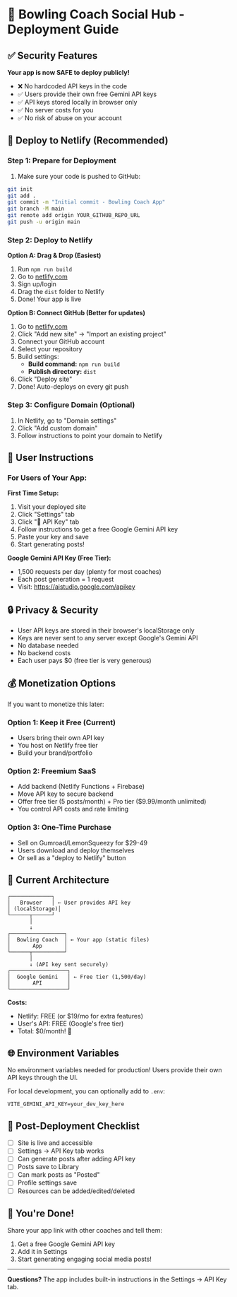 # 🎳 Bowling Coach Social Hub - Deployment Guide

## ✅ Security Features

**Your app is now SAFE to deploy publicly!**

- ❌ No hardcoded API keys in the code
- ✅ Users provide their own free Gemini API keys
- ✅ API keys stored locally in browser only
- ✅ No server costs for you
- ✅ No risk of abuse on your account

## 🚀 Deploy to Netlify (Recommended)

### Step 1: Prepare for Deployment

1. Make sure your code is pushed to GitHub:
```bash
git init
git add .
git commit -m "Initial commit - Bowling Coach App"
git branch -M main
git remote add origin YOUR_GITHUB_REPO_URL
git push -u origin main
```

### Step 2: Deploy to Netlify

**Option A: Drag & Drop (Easiest)**
1. Run `npm run build`
2. Go to [netlify.com](https://netlify.com)
3. Sign up/login
4. Drag the `dist` folder to Netlify
5. Done! Your app is live

**Option B: Connect GitHub (Better for updates)**
1. Go to [netlify.com](https://netlify.com)
2. Click "Add new site" → "Import an existing project"
3. Connect your GitHub account
4. Select your repository
5. Build settings:
   - **Build command:** `npm run build`
   - **Publish directory:** `dist`
6. Click "Deploy site"
7. Done! Auto-deploys on every git push

### Step 3: Configure Domain (Optional)

1. In Netlify, go to "Domain settings"
2. Click "Add custom domain"
3. Follow instructions to point your domain to Netlify

## 📖 User Instructions

### For Users of Your App:

**First Time Setup:**
1. Visit your deployed site
2. Click "Settings" tab
3. Click "🔑 API Key" tab
4. Follow instructions to get a free Google Gemini API key
5. Paste your key and save
6. Start generating posts!

**Google Gemini API Key (Free Tier):**
- 1,500 requests per day (plenty for most coaches)
- Each post generation = 1 request
- Visit: https://aistudio.google.com/apikey

## 🔒 Privacy & Security

- User API keys are stored in their browser's localStorage only
- Keys are never sent to any server except Google's Gemini API
- No database needed
- No backend costs
- Each user pays $0 (free tier is very generous)

## 💰 Monetization Options

If you want to monetize this later:

### Option 1: Keep it Free (Current)
- Users bring their own API key
- You host on Netlify free tier
- Build your brand/portfolio

### Option 2: Freemium SaaS
- Add backend (Netlify Functions + Firebase)
- Move API key to secure backend
- Offer free tier (5 posts/month) + Pro tier ($9.99/month unlimited)
- You control API costs and rate limiting

### Option 3: One-Time Purchase
- Sell on Gumroad/LemonSqueezy for $29-49
- Users download and deploy themselves
- Or sell as a "deploy to Netlify" button

## 🎯 Current Architecture

```
┌─────────────┐
│   Browser   │ ← User provides API key
│ (localStorage)│
└──────┬──────┘
       │
       ↓
┌─────────────────┐
│  Bowling Coach  │ ← Your app (static files)
│       App       │
└──────┬──────────┘
       │
       ↓ (API key sent securely)
┌──────────────────┐
│  Google Gemini   │ ← Free tier (1,500/day)
│       API        │
└──────────────────┘
```

**Costs:**
- Netlify: FREE (or $19/mo for extra features)
- User's API: FREE (Google's free tier)
- Total: $0/month! 🎉

## 🌐 Environment Variables

No environment variables needed for production! Users provide their own API keys through the UI.

For local development, you can optionally add to `.env`:
```
VITE_GEMINI_API_KEY=your_dev_key_here
```

## 📝 Post-Deployment Checklist

- [ ] Site is live and accessible
- [ ] Settings → API Key tab works
- [ ] Can generate posts after adding API key
- [ ] Posts save to Library
- [ ] Can mark posts as "Posted"
- [ ] Profile settings save
- [ ] Resources can be added/edited/deleted

## 🎉 You're Done!

Share your app link with other coaches and tell them:
1. Get a free Google Gemini API key
2. Add it in Settings
3. Start generating engaging social media posts!

---

**Questions?** The app includes built-in instructions in the Settings → API Key tab.
